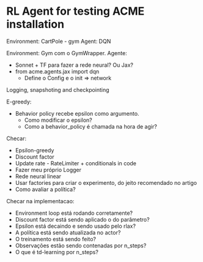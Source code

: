 # RL Agent for testing ACME installation

Environment: CartPole - gym
Agent: DQN


Environment: Gym com o GymWrapper.
Agente: 
- Sonnet + TF para fazer a rede neural? Ou Jax?
- from acme.agents.jax import dqn
    - Define o Config e o init => network

Logging, snapshoting and checkpointing

E-greedy:
- Behavior policy recebe epsilon como argumento.
    - Como modificar o epsilon?
    - Como a behavior_policy é chamada na hora de agir?

Checar:
- Epsilon-greedy
- Discount factor
- Update rate -  RateLimiter + conditionals in code
- Fazer meu próprio Logger
- Rede neural linear
- Usar factories para criar o experimento, do jeito recomendado no artigo
- Como avaliar a política?


Checar na implementacao:
- Environment loop está rodando corretamente?
- Discount factor está sendo aplicado o do parâmetro?
- Epsilon está decaindo e sendo usado pelo rlax?
- A política está sendo atualizada no actor?
- O treinamento está sendo feito?
- Observações estão sendo contenadas por n_steps?
- O que é td-learning por n_steps?